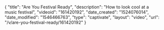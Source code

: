 {
    "title": "Are You Festival Ready",
    "description": "How to look cool at a music festival",
    "videoid": "161420192",
    "date_created": "1524076014",
    "date_modified": "1546466763",
    "type": "captivate",
    "layout": "video",
    "url": "\/v\/are-you-festival-ready\/161420192"
}